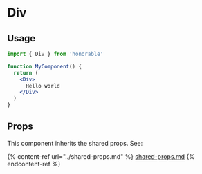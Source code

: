 # Div

## Usage

```jsx
import { Div } from 'honorable'

function MyComponent() {
  return (
    <Div>
      Hello world
    </Div>
  )
}
```

## Props

This component inherits the shared props. See:

{% content-ref url="../shared-props.md" %}
[shared-props.md](../shared-props.md)
{% endcontent-ref %}

